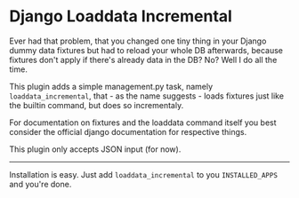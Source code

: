Django Loaddata Incremental
===========================

Ever had that problem, that you changed one tiny thing in your Django dummy data fixtures but had to reload your whole DB afterwards, because fixtures don't apply if there's already data in the DB? No? Well I do all the time.

This plugin adds a simple management.py task, namely `loaddata_incremental`, that - as the name suggests - loads fixtures just like the builtin command, but does so incrementaly.

For documentation on fixtures and the loaddata command itself you best consider the official django documentation for respective things.

This plugin only accepts JSON input (for now).

---

Installation is easy. Just add `loaddata_incremental` to you `INSTALLED_APPS` and you're done.
